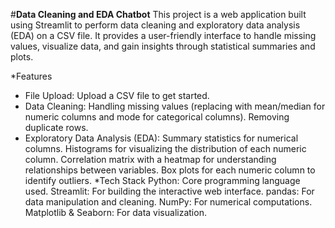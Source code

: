 #**Data Cleaning and EDA Chatbot**
This project is a web application built using Streamlit to perform data cleaning and exploratory data analysis (EDA) on a CSV file. It provides a user-friendly interface to handle missing values, visualize data, and gain insights through statistical summaries and plots.

*Features
 - File Upload: Upload a CSV file to get started.
 - Data Cleaning:
     Handling missing values (replacing with mean/median for numeric columns and mode for categorical columns).
     Removing duplicate rows.
 - Exploratory Data Analysis (EDA):
     Summary statistics for numerical columns.
     Histograms for visualizing the distribution of each numeric column.
     Correlation matrix with a heatmap for understanding relationships between variables.
     Box plots for each numeric column to identify outliers.
*Tech Stack
        Python: Core programming language used.
        Streamlit: For building the interactive web interface.
        pandas: For data manipulation and cleaning.
        NumPy: For numerical computations.
        Matplotlib & Seaborn: For data visualization.
